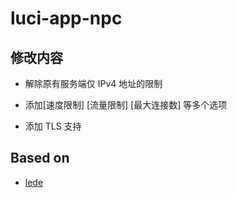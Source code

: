 # luci-app-npc

## 修改内容

   - 解除原有服务端仅 IPv4 地址的限制

   - 添加[速度限制] [流量限制] [最大连接数] 等多个选项

   - 添加 TLS 支持

## Based on

   - [lede](https://github.com/coolsnowwolf/lede/tree/master/package/lean/luci-app-nps)
